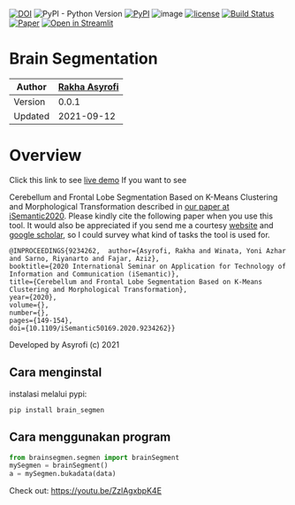 [![DOI](https://zenodo.org/badge/DOI/10.5281/zenodo.5559181.svg)](https://doi.org/10.5281/zenodo.5559181)
![PyPI - Python Version](https://img.shields.io/badge/python-3.7.0-blue.svg)
[![PyPI](https://img.shields.io/pypi/v/brain-segmen.svg)](https://pypi.org/project/brain-segmen/)
![image](https://visitor-badge.laobi.icu/badge?page_id=asyrofist/Brain_segmentation)
[![license](https://img.shields.io/github/license/mashape/apistatus.svg)](LICENSE)
[![Build Status](https://app.travis-ci.com/asyrofist/Brain-Segmentation.svg?branch=master)](https://app.travis-ci.com/asyrofist/Brain-Segmentation)
[![Paper](http://img.shields.io/badge/Paper-PDF-red.svg)](https://ieeexplore.ieee.org/document/9234262)
[![Open in Streamlit](https://static.streamlit.io/badges/streamlit_badge_black_white.svg)](https://segbrain.herokuapp.com/)

# Brain Segmentation
Author  | [Rakha Asyrofi](https://scholar.google.com/citations?user=WN9T5UUAAAAJ&hl=id&oi=ao)
 -------|-----------
Version | 0.0.1
Updated | 2021-09-12

# Overview
Click this link to see [live demo](https://segbrain.herokuapp.com/) If you want to see 

Cerebellum and Frontal Lobe Segmentation Based on K-Means Clustering and Morphological Transformation described in [our paper at iSemantic2020](https://ieeexplore.ieee.org/document/9234262). Please kindly cite the following paper when you use this tool. It would also be appreciated if you send me a courtesy [website](http://rakha.asyrofi.com/) and [google scholar](https://scholar.google.com/citations?user=WN9T5UUAAAAJ&hl=id&oi=ao), so I could survey what kind of tasks the tool is used for. 
```
@INPROCEEDINGS{9234262,  author={Asyrofi, Rakha and Winata, Yoni Azhar and Sarno, Riyanarto and Fajar, Aziz},  
booktitle={2020 International Seminar on Application for Technology of Information and Communication (iSemantic)},   
title={Cerebellum and Frontal Lobe Segmentation Based on K-Means Clustering and Morphological Transformation},   
year={2020},  
volume={},  
number={},  
pages={149-154},  
doi={10.1109/iSemantic50169.2020.9234262}}
```

Developed by Asyrofi (c) 2021

## Cara menginstal

instalasi melalui pypi:

    pip install brain_segmen


## Cara menggunakan program

```python
from brainsegmen.segmen import brainSegment
mySegmen = brainSegment()
a = mySegmen.bukadata(data)
```

Check out: https://youtu.be/ZzlAgxbpK4E



